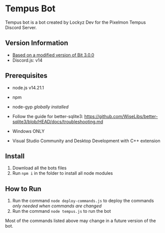 # Tempus Bot
Tempus bot is a bot created by Lockyz Dev for the Pixelmon Tempus Discord Server.

## Version Information
- [Based on a modified version of Bit 3.0.0](https://github.com/Lockyz-Dev/bit-core)
- Discord.js: v14

## Prerequisites
- node.js v14.21.1
- npm
- node-gyp *globally installed*
- Follow the guide for better-sqlite3: https://github.com/WiseLibs/better-sqlite3/blob/HEAD/docs/troubleshooting.md

- Windows ONLY
- Visual Studio Community and Desktop Development with C++ extension

## Install
1. Download all the bots files
2. Run `npm i` in the folder to install all node modules

## How to Run
1. Run the command `node deploy-commands.js` to deploy the commands *only needed when commands are changed*
2. Run the command `node tempus.js` to run the bot

Most of the commands listed above may change in a future version of the bot.
